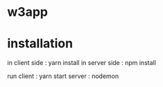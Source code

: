 # w3app
# installation 
in client side : yarn install 
in server side : npm install 



run client : yarn start
server : nodemon 
